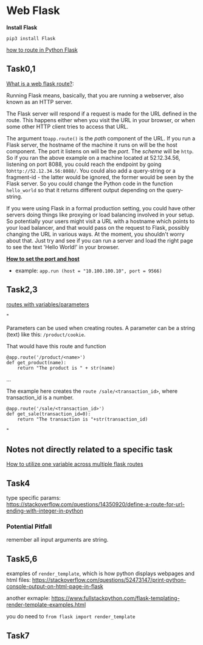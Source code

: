 # Web Flask

**Install Flask**

`pip3 install Flask`

[how  to route in Python Flask](https://flask.palletsprojects.com/en/2.2.x/quickstart/#routing)

## Task0,1

[What is a web flask route?](https://stackoverflow.com/questions/49915758/what-is-flask-route):

Running Flask means, basically, that you are running a webserver, also known as an HTTP server.

The Flask server will respond if a request is made for the URL defined in the route. This happens either when you visit the URL in your browser, or when some other HTTP client tries to access that URL.

The argument to`app.route()` is the *path* component of the URL. If you run a Flask server, the hostname of the machine it runs on will be the host component. The port it listens on will be the *port*. The *scheme* will be `http`. So if you ran the above example on a machine located at 52.12.34.56, listening on port 8088, you could reach the endpoint by going to`http://52.12.34.56:8088/`. You could also add a query-string or a fragment-id - the latter would be ignored, the former would be seen by the Flask server. So you could change the Python code in the function `hello_world` so that it returns different output depending on the query-string.

If you were using Flask in a formal production setting, you could have other servers doing things like proxying or load balancing involved in your setup. So potentially your users might visit a URL with a hostname which points to your load balancer, and that would pass on the request to Flask, possibly changing the URL in various ways. At the moment, you shouldn't worry about that. Just try and see if you can run a server and load the right page to see the text 'Hello World!' in your browser.

[**How to set the port and host**](https://stackoverflow.com/questions/49332853/how-set-the-host-and-the-port-of-a-flask-app-in-config-module)

* example: `app.run (host = "10.100.100.10", port = 9566)`

## Task2,3

[routes with variables/parameters](https://pythonbasics.org/flask-tutorial-routes/)

"

Parameters can be used when creating routes. A parameter can be a string (text) like this: `/product/cookie`.

That would have this route and function

    @app.route('/product/<name>')
    def get_product(name):
        return "The product is " + str(name)

...

The example here creates the `route /sale/<transaction_id>`, where transaction_id is a number.

    @app.route('/sale/<transaction_id>')
    def get_sale(transaction_id=0):
        return "The transaction is "+str(transaction_id)

"

## Notes not directly related to a specific task

[How to utilize one variable across multiple flask routes](https://stackoverflow.com/questions/27611216/how-to-pass-a-variable-between-flask-pages)


## Task4

type specific params: https://stackoverflow.com/questions/14350920/define-a-route-for-url-ending-with-integer-in-python

### Potential Pitfall

remember all input arguments are string.

## Task5,6

examples of `render_template`, which is how python displays webpages and html files:
https://stackoverflow.com/questions/52473147/print-python-console-output-on-html-page-in-flask

another exmaple: https://www.fullstackpython.com/flask-templating-render-template-examples.html

you do need to `from flask import render_template`


## Task7

